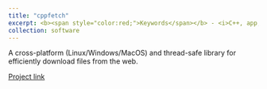 ```yaml
---
title: "cppfetch"
excerpt: <b><span style="color:red;">Keywords</span></b> - <i>C++, app, OpenMP, libcurl</i>. <br/><br/>A library for downloading files from the web, powered by OpenMP and libcurl.
collection: software
---
```


A cross-platform (Linux/Windows/MacOS) and thread-safe library for efficiently download files from the web.

[Project link](https://github.com/JustWhit3/cppfetch)
